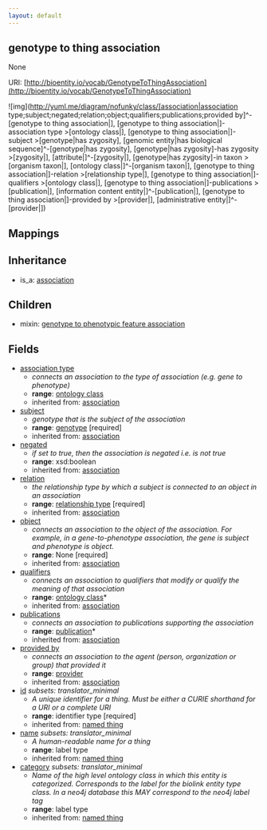 ```yaml
---
layout: default
---
```


## genotype to thing association


None

URI: [http://bioentity.io/vocab/GenotypeToThingAssociation](http://bioentity.io/vocab/GenotypeToThingAssociation)


![img](http://yuml.me/diagram/nofunky/class/[association|association type;subject;negated;relation;object;qualifiers;publications;provided by]^-[genotype to thing association|], [genotype to thing association|]-association type >[ontology class|], [genotype to thing association|]-subject >[genotype|has zygosity], [genomic entity|has biological sequence]^-[genotype|has zygosity], [genotype|has zygosity]-has zygosity >[zygosity|], [attribute|]^-[zygosity|], [genotype|has zygosity]-in taxon >[organism taxon|], [ontology class|]^-[organism taxon|], [genotype to thing association|]-relation >[relationship type|], [genotype to thing association|]-qualifiers >[ontology class|], [genotype to thing association|]-publications >[publication|], [information content entity|]^-[publication|], [genotype to thing association|]-provided by >[provider|], [administrative entity|]^-[provider|])
## Mappings


## Inheritance

 *  is_a: [association](Association.html)

## Children

 *  mixin: [genotype to phenotypic feature association](GenotypeToPhenotypicFeatureAssociation.html)


## Fields

 * [association type](association_type.html)
    * _connects an association to the type of association (e.g. gene to phenotype)_
    * __range__: [ontology class](OntologyClass.html)
    * inherited from: [association](Association.html)
 * [subject](subject.html)
    * _genotype that is the subject of the association_
    * __range__: [genotype](Genotype.html) [required]
    * inherited from: [association](Association.html)
 * [negated](negated.html)
    * _if set to true, then the association is negated i.e. is not true_
    * __range__: xsd:boolean
    * inherited from: [association](Association.html)
 * [relation](relation.html)
    * _the relationship type by which a subject is connected to an object in an association_
    * __range__: [relationship type](RelationshipType.html) [required]
    * inherited from: [association](Association.html)
 * [object](object.html)
    * _connects an association to the object of the association. For example, in a gene-to-phenotype association, the gene is subject and phenotype is object._
    * __range__: None [required]
    * inherited from: [association](Association.html)
 * [qualifiers](qualifiers.html)
    * _connects an association to qualifiers that modify or qualify the meaning of that association_
    * __range__: [ontology class](OntologyClass.html)*
    * inherited from: [association](Association.html)
 * [publications](publications.html)
    * _connects an association to publications supporting the association_
    * __range__: [publication](Publication.html)*
    * inherited from: [association](Association.html)
 * [provided by](provided_by.html)
    * _connects an association to the agent (person, organization or group) that provided it_
    * __range__: [provider](Provider.html)
    * inherited from: [association](Association.html)
 * [id](id.html) *subsets: translator_minimal*
    * _A unique identifier for a thing. Must be either a CURIE shorthand for a URI or a complete URI_
    * __range__: identifier type [required]
    * inherited from: [named thing](NamedThing.html)
 * [name](name.html) *subsets: translator_minimal*
    * _A human-readable name for a thing_
    * __range__: label type
    * inherited from: [named thing](NamedThing.html)
 * [category](category.html) *subsets: translator_minimal*
    * _Name of the high level ontology class in which this entity is categorized. Corresponds to the label for the biolink entity type class. In a neo4j database this MAY correspond to the neo4j label tag_
    * __range__: label type
    * inherited from: [named thing](NamedThing.html)
